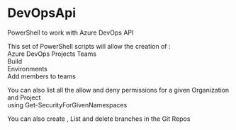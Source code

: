 # DevOpsApi
PowerShell to work with Azure DevOps API

This set of PowerShell scripts will allow the creation of : </br>Azure DevOps Projects 
                                                            Teams </br>
                                                            Build </br>
                                                            Environments </br>
                                                            Add members to teams </br>
                                                            
You can also list all the allow and deny permissions for a given Organization and Project </br> 
using Get-SecurityForGivenNamespaces

You can also create , List and delete branches in the Git Repos
